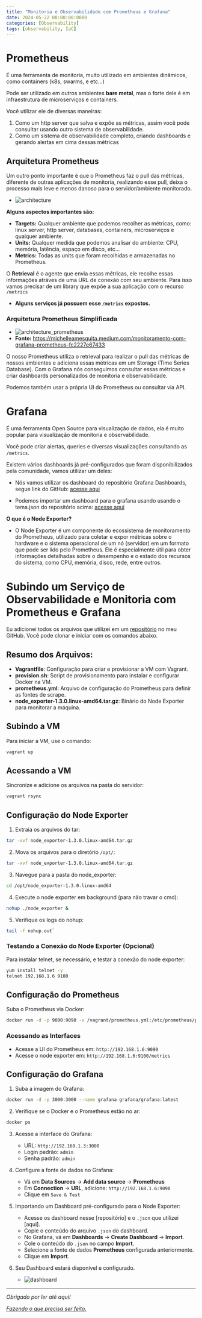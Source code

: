 ```yaml
---
title: "Monitoria e Observabilidade com Prometheus e Grafana"
date: 2024-05-22 00:00:00:0000
categories: [Observability]
tags: [observability, IaC]
---
```


# Prometheus
É uma ferramenta de monitoria, muito utilizado em ambientes dinâmicos, como containers (k8s, swarms, e etc...)

Pode ser utilizado em outros ambientes **bare metal**, mas o forte dele é em infraestrutura de microserviços e containers.

Você utilizar ele de diversas maneiras:
1. Como um http server que salva e expõe as métricas, assim você pode consultar usando outro sistema de observabilidade.
2. Como um sistema de observabilidade completo, criando dashboards e gerando alertas em cima dessas métricas

## Arquitetura Prometheus
Um outro ponto importante é que o Prometheus faz o pull das métricas, diferente de outras aplicações de monitoria, realizando esse pull, deixa o processo mais leve e menos danoso para o servidor/ambiente monitorado.
- ![architecture](/assets/images/observability-prometheus-grafana/architecture_prometheus.png)

**Alguns aspectos importantes são:**
- **Targets:** Qualquer ambiente que podemos recolher as métricas, como: linux server, http server, databases, containers, microserviços e qualquer ambiente.
- **Units:** Qualquer medida que podemos analisar do ambiente: CPU, memória, latência, espaço em disco, etc...
- **Metrics:** Todas as units que foram recolhidas e armazenadas no Prometheus.

O **Retrieval** é o agente que envia essas métricas, ele recolhe essas informações atráves de uma URL de conexão com seu ambiente. Para isso vamos precisar de um library que expõe a sua aplicação com o recurso `/metrics`
- **Alguns serviços já possuem esse `/metrics` expostos.**

### Arquitetura Prometheus Simplificada
- ![architecture_prometheus](/assets/images/observability-prometheus-grafana/architecture_prometheus_grafana.png)
- **Fonte:** https://michelleamesquita.medium.com/monitoramento-com-grafana-prometheus-fc2227e67433

O nosso Prometheus utiliza o retrieval para realizar o pull das métricas de nossos ambientes e adiciona essas métricas em um Storage (Time Series Database). Com o Grafana nós conseguimos consultar essas métricas e criar dashboards personalizados de monitoria e observabilidade.

Podemos também usar a própria UI do Prometheus ou consultar via API.

# Grafana
É uma ferramenta Open Source para visualização de dados, ela é muito popular para visualização de monitoria e observabilidade.

Você pode criar alertas, queries e diversas visualizações consultando as `/metrics`.

Existem vários dashboards já pré-configurados que foram disponibilizados pela comunidade, vamos utilizar um deles:
- Nós vamos utilizar os dashboard do repositório Grafana Dashboards, segue link do GitHub: [acesse aqui](https://github.com/rfrail3/grafana-dashboards/tree/master/prometheus)

- Podemos importar um dashboard para o grafana usando usando o tema.json do repositório acima: [acesse aqui](https://raw.githubusercontent.com/rfrail3/grafana-dashboards/master/prometheus/node-exporter-full.json)

**O que é o Node Exporter?**
- O Node Exporter é um componente do ecossistema de monitoramento do Prometheus, utilizado para coletar e expor métricas sobre o hardware e o sistema operacional de um nó (servidor) em um formato que pode ser lido pelo Prometheus. Ele é especialmente útil para obter informações detalhadas sobre o desempenho e o estado dos recursos do sistema, como CPU, memória, disco, rede, entre outros.


# Subindo um Serviço de Observabilidade e Monitoria com Prometheus e Grafana

Eu adicionei todos os arquivos que utilizei em um [repositório](https://github.com/lorenzouriel/observability-prometheus-grafana) no meu GitHub. Você pode clonar e iniciar com os comandos abaixo.

## Resumo dos Arquivos:
- **Vagrantfile**: Configuração para criar e provisionar a VM com Vagrant.
- **provision.sh**: Script de provisionamento para instalar e configurar Docker na VM.
- **prometheus.yml**: Arquivo de configuração do Prometheus para definir as fontes de scrape.
- **node_exporter-1.3.0.linux-amd64.tar.gz**: Binário do Node Exporter para monitorar a máquina.


## Subindo a VM
Para iniciar a VM, use o comando:
```sh
vagrant up
```

## Acessando a VM
Sincronize e adicione os arquivos na pasta do servidor:
```sh
vagrant rsync
```

## Configuração do Node Exporter
1. Extraia os arquivos do tar:
```sh
tar -xvf node_exporter-1.3.0.linux-amd64.tar.gz
```

2. Mova os arquivos para o diretório `/opt/`:
```sh
tar -xvf node_exporter-1.3.0.linux-amd64.tar.gz
```

3. Navegue para a pasta do node_exporter:
```sh
cd /opt/node_exporter-1.3.0.linux-amd64
```

4. Execute o node exporter em background (para não travar o cmd):
```sh
nohup ./node_exporter &
```

5. Verifique os logs do nohup:
```sh
tail -f nohup.out`
```

### Testando a Conexão do Node Exporter (Opcional)
Para instalar telnet, se necessário, e testar a conexão do node exporter:
```sh
yum install telnet -y
telnet 192.168.1.6 9100
```

##  Configuração do Prometheus
Suba o Prometheus via Docker:
```sh
docker run -d -p 9090:9090 -v /vagrant/prometheus.yml:/etc/prometheus/prometheus.yml prom/prometheus
```

### Acessando as Interfaces
- Acesse a UI do Prometheus em: `http://192.168.1.6:9090`
- Acesse o node exporter em: `http://192.168.1.6:9100/metrics`

## Configuração do Grafana
1. Suba a imagem do Grafana:
```sh
docker run -d -p 3000:3000 --name grafana grafana/grafana:latest
```

2. Verifique se o Docker e o Prometheus estão no ar:
```sh
docker ps
```

3. Acesse a interface do Grafana:
    - URL: `http://192.168.1.3:3000`
    - Login padrão: `admin`
    - Senha padrão: `admin`

4. Configure a fonte de dados no Grafana:
    - Vá em **Data Sources** -> **Add data source** -> **Prometheus**
    - Em **Connection** -> **URL**, adicione: `http://192.168.1.6:9090`
    - Clique em `Save & Test`

5. Importando um Dashboard pré-configurado para o Node Exporter:
    - Acesse os dashboard nesse [repositório] e o `.json` que utilizei [aqui].
    - Copie o conteúdo do arquivo `.json` do dashboard.
    - No Grafana, vá em **Dashboards** ->  **Create Dashboard** -> **Import**.
    - Cole o conteúdo do `.json` no campo **Import**.
    - Selecione a fonte de dados **Prometheus** configurada anteriormente.
    - Clique em **Import**.

6. Seu Dashboard estará disponível e configurado.
    - ![dashboard](/assets/images/observability-prometheus-grafana/dashboard-grafana.png)

---

*Obrigado por ler até aqui!*

[*Fazendo o que precisa ser feito.*](https://linktr.ee/lorenzo_uriel)
